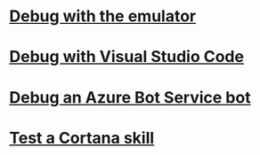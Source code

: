 # [Debug with the emulator](../debug-bots-emulator.md)
# [Debug with Visual Studio Code](../debug-bots-locally-vscode.md)
# [Debug an Azure Bot Service bot](../azure/azure-bot-service-debug-bot.md)
# [Test a Cortana skill](../debug-bots-cortana-skill-invoke.md)